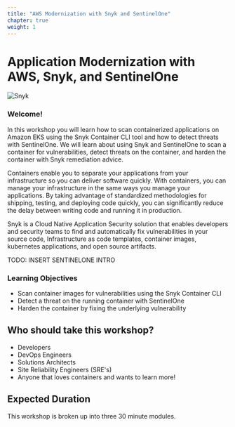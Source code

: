 ```yaml
---
title: "AWS Modernization with Snyk and SentinelOne"
chapter: true
weight: 1
---
```


# Application Modernization with AWS, Snyk, and SentinelOne

![Snyk](/images/snyk-card.png)


### Welcome!

In this workshop you will learn how to scan containerized applications on Amazon EKS using the Snyk Container CLI tool and how to detect threats with SentinelOne. We will learn about using Snyk and SentinelOne to scan a container for vulnerabilities, detect threats on the container, and harden the container with Snyk remediation advice. 

Containers enable you to separate your applications from your infrastructure so you can deliver software quickly. With containers, you can manage your infrastructure in the same ways you manage your applications. By taking advantage of standardized methodologies for shipping, testing, and deploying code quickly, you can significantly reduce the delay between writing code and running it in production.

Snyk is a Cloud Native Application Security solution that enables developers and security teams to find and automatically fix vulnerabilities in your source code, Infrastructure as code templates, container images, kubernetes applications, and open source artifacts.

TODO: INSERT SENTINELONE INTRO

### Learning Objectives
- Scan container images for vulnerabilities using the Snyk Container CLI
- Detect a threat on the running container with SentinelOne
- Harden the container by fixing the underlying vulnerability

## Who should take this workshop?
- Developers 
- DevOps Engineers
- Solutions Architects
- Site Reliability Engineers (SRE's)
- Anyone that loves containers and wants to learn more!

## Expected Duration
This workshop is broken up into three 30 minute modules. 

